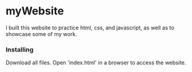 # myWebsite

I built this website to practice html, css, and javascript, as well as to showcase some of my work.

### Installing

Download all files. Open 'index.html' in a browser to access the website.

